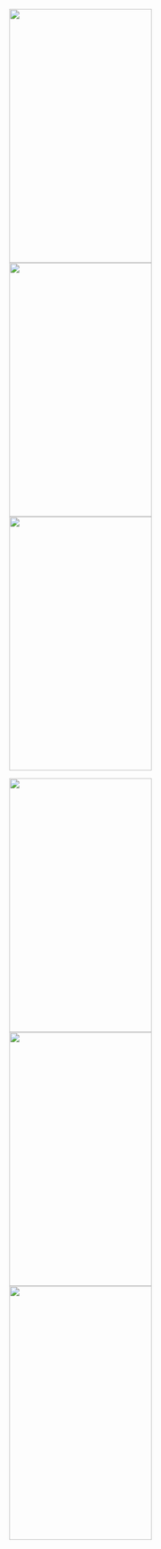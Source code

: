 

<img src="https://github.com/Hi-Sen/React-Antd-demo-one/blob/master/src/img/rn1.jpg" width=256 height=456 margin-right=10/><img src="https://github.com/Hi-Sen/React-Antd-demo-one/blob/master/src/img/rn2.jpg" width=256 height=456 margin-right=10/><img src="https://github.com/Hi-Sen/React-Antd-demo-one/blob/master/src/img/rn3.png" width=256 height=456 />

<img src="https://github.com/Hi-Sen/React-Antd-demo-one/blob/master/src/img/rn4.png" width=256 height=456 /><img src="https://github.com/Hi-Sen/React-Antd-demo-one/blob/master/src/img/rn5.png" width=256 height=456 /><img src="https://github.com/Hi-Sen/React-Antd-demo-one/blob/master/src/img/rn6.jpg" width=256 height=456 />


